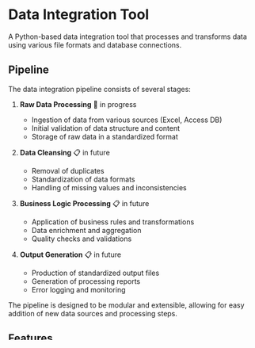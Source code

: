 # Data Integration Tool

A Python-based data integration tool that processes and transforms data using various file formats and database connections.

## Pipeline

The data integration pipeline consists of several stages:

1. **Raw Data Processing** 🔄 in progress

   - Ingestion of data from various sources (Excel, Access DB)
   - Initial validation of data structure and content
   - Storage of raw data in a standardized format

2. **Data Cleansing** 📋 in future

   - Removal of duplicates
   - Standardization of data formats
   - Handling of missing values and inconsistencies

3. **Business Logic Processing** 📋 in future

   - Application of business rules and transformations
   - Data enrichment and aggregation
   - Quality checks and validations

4. **Output Generation** 📋 in future
   - Production of standardized output files
   - Generation of processing reports
   - Error logging and monitoring

The pipeline is designed to be modular and extensible, allowing for easy addition of new data sources and processing steps.

## Features

- Supports multiple file formats (Excel, Access DB)

## Prerequisites

### System Dependencies

#### macOS

```bash
# Install mdbtools for Access database support
brew install mdbtools

# Install Poetry for Python dependency management
curl -sSL https://install.python-poetry.org | python3 -
```

#### Windows

- Install [mdbtools](https://github.com/mdbtools/mdbtools/releases)
- Install [Poetry](https://python-poetry.org/docs/#installation)

## Installation

1. Clone the repository:

```bash
git clone <repository-url>
cd integration
```

2. Install Python dependencies:

```bash
poetry install
```

## Usage

The tool processes data from an input directory and outputs the results to a specified output directory.

```bash
# Run the integration tool
sh run.sh
```

By default, the script processes files from `data/input` and saves results to `data/output`.

## Project Structure

```
.
├── data/
│   ├── input/     # Input data files
│   └── output/    # Processed output files
├── integration/   # Main package code
├── poetry.lock    # Dependency lock file
├── pyproject.toml # Project configuration
└── run.sh        # Execution script
```

## Dependencies

- Python 3.12+
- pandas
- openpyxl
- xlrd
- xlwt
- pyodbc
- msaccessdb
- requests

# Plans

## Raw module

- [x] MDB adapter fetches all tables from mdb file.
- [ ] Source tables saved to raw/
- [ ]
- [ ]
- [ ]
- [ ]
- [ ]
- [ ]
- [ ]
